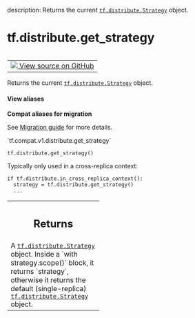 description: Returns the current <a href="../../tf/distribute/Strategy.md"><code>tf.distribute.Strategy</code></a> object.

<div itemscope itemtype="http://developers.google.com/ReferenceObject">
<meta itemprop="name" content="tf.distribute.get_strategy" />
<meta itemprop="path" content="Stable" />
</div>

# tf.distribute.get_strategy

<!-- Insert buttons and diff -->

<table class="tfo-notebook-buttons tfo-api nocontent" align="left">
<td>
  <a target="_blank" href="https://github.com/tensorflow/tensorflow/blob/r2.2/tensorflow/python/distribute/distribution_strategy_context.py#L179-L196">
    <img src="https://www.tensorflow.org/images/GitHub-Mark-32px.png" />
    View source on GitHub
  </a>
</td>
</table>



Returns the current <a href="../../tf/distribute/Strategy.md"><code>tf.distribute.Strategy</code></a> object.

<section class="expandable">
  <h4 class="showalways">View aliases</h4>
  <p>
<b>Compat aliases for migration</b>
<p>See
<a href="https://www.tensorflow.org/guide/migrate">Migration guide</a> for
more details.</p>
<p>`tf.compat.v1.distribute.get_strategy`</p>
</p>
</section>

<pre class="devsite-click-to-copy prettyprint lang-py tfo-signature-link">
<code>tf.distribute.get_strategy()
</code></pre>



<!-- Placeholder for "Used in" -->

Typically only used in a cross-replica context:

```
if tf.distribute.in_cross_replica_context():
  strategy = tf.distribute.get_strategy()
  ...
```

<!-- Tabular view -->
 <table class="responsive fixed orange">
<colgroup><col width="214px"><col></colgroup>
<tr><th colspan="2"><h2 class="add-link">Returns</h2></th></tr>
<tr class="alt">
<td colspan="2">
A <a href="../../tf/distribute/Strategy.md"><code>tf.distribute.Strategy</code></a> object. Inside a `with strategy.scope()` block,
it returns `strategy`, otherwise it returns the default (single-replica)
<a href="../../tf/distribute/Strategy.md"><code>tf.distribute.Strategy</code></a> object.
</td>
</tr>

</table>

